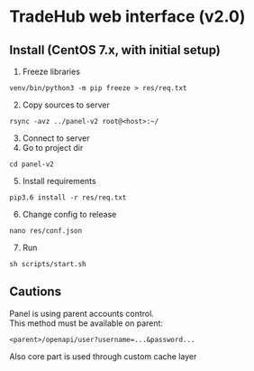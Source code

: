 # TradeHub web interface (v2.0)

## Install (CentOS 7.x, with initial setup)
1. Freeze libraries
```
venv/bin/python3 -m pip freeze > res/req.txt
```
2. Copy sources to server
```
rsync -avz ../panel-v2 root@<host>:~/
```
3. Connect to server
4. Go to project dir
```
cd panel-v2
```
5. Install requirements
```
pip3.6 install -r res/req.txt
```
6. Change config to release
```
nano res/conf.json
```
7. Run
```
sh scripts/start.sh
```

## Cautions
Panel is using parent accounts control.  
This method must be available on parent:
```
<parent>/openapi/user?username=...&password...
```
Also core part is used through custom cache layer